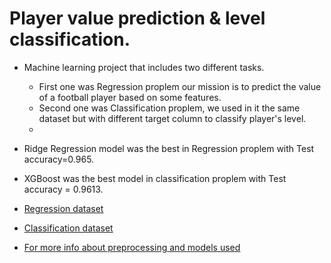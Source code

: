 # Player value prediction & level classification.
- Machine learning project that includes two different tasks.
   - First one was Regression proplem our mission is to predict the value of a football player based on some features.
   - Second one was Classification proplem, we used in it the same dataset but with different target column to classify player's level.
   - 
- Ridge Regression model was the best in Regression proplem with Test accuracy=0.965.
- XGBoost was the best model in classification proplem with Test accuracy = 0.9613.
  
- [Regression dataset](https://drive.google.com/file/d/1teKv1DGurcoDEmw93YBfTHUF8Z8suukV/view?usp=sharing)
- [Classification dataset](https://drive.google.com/file/d/14hSaFY_-VsryDFxUGXCTBq1VzJJSu8aY/view?usp=sharing)
- [For more info about preprocessing and models used](https://docs.google.com/document/d/1p0splukD_zdjP6J_i5aU6UZEkJ_pGpXl/edit?usp=sharing&ouid=106079742361906471335&rtpof=true&sd=true)




